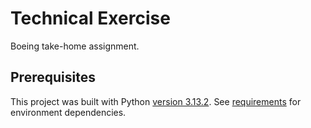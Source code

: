 # Technical Exercise
Boeing take-home assignment.

## Prerequisites
This project was built with Python [version 3.13.2](https://www.python.org/downloads/release/python-3132/). See [requirements](requirements.txt) for environment dependencies.

